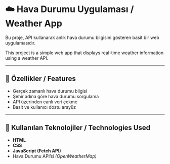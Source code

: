 # ☁️ Hava Durumu Uygulaması / Weather App

Bu proje, API kullanarak anlık hava durumu bilgisini gösteren basit bir web uygulamasıdır.

This project is a simple web app that displays real-time weather information using a weather API.

---

## 🚀 Özellikler / Features
- Gerçek zamanlı hava durumu bilgisi
- Şehir adına göre hava durumu sorgulama
- API üzerinden canlı veri çekme
- Basit ve kullanıcı dostu arayüz

---

## 🔗 Kullanılan Teknolojiler / Technologies Used
- **HTML**
- **CSS**
- **JavaScript (Fetch API)**
- Hava Durumu API’si *(OpenWeatherMap)*
